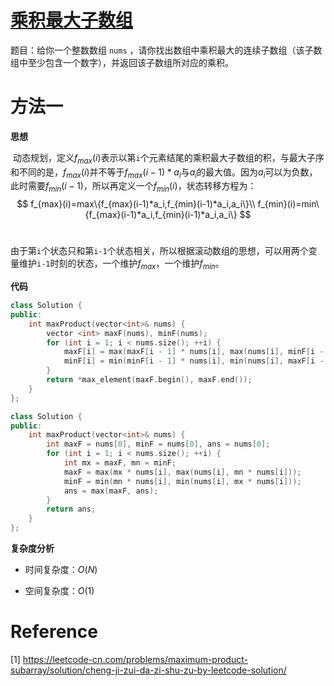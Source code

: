 # [乘积最大子数组](https://leetcode-cn.com/problems/maximum-product-subarray/)

题目：给你一个整数数组 `nums` ，请你找出数组中乘积最大的连续子数组（该子数组中至少包含一个数字），并返回该子数组所对应的乘积。



# 方法一

**思想**

​		动态规划，定义$f_{max}(i)$表示以第`i`个元素结尾的乘积最大子数组的积，与最大子序和不同的是，$f_{max}(i)$并不等于$f_{max}(i-1)*a_i$与$a_i$的最大值。因为$a_i$可以为负数，此时需要$f_{min}(i-1)$，所以再定义一个$f_{min}(i)$，状态转移方程为：
$$
f_{max}(i)=max\{f_{max}(i-1)*a_i,f_{min}(i-1)*a_i,a_i\}\\
f_{min}(i)=min\{f_{max}(i-1)*a_i,f_{min}(i-1)*a_i,a_i\}
$$
​		

​		由于第`i`个状态只和第`i-1`个状态相关，所以根据滚动数组的思想，可以用两个变量维护`i-1`时刻的状态，一个维护$f_{max}$，一个维护$f_{min}$。



**代码**

```C++
class Solution {
public:
    int maxProduct(vector<int>& nums) {
        vector <int> maxF(nums), minF(nums);
        for (int i = 1; i < nums.size(); ++i) {
            maxF[i] = max(maxF[i - 1] * nums[i], max(nums[i], minF[i - 1] * nums[i]));
            minF[i] = min(minF[i - 1] * nums[i], min(nums[i], maxF[i - 1] * nums[i]));
        }
        return *max_element(maxF.begin(), maxF.end());
    }
};
```



```C++
class Solution {
public:
    int maxProduct(vector<int>& nums) {
        int maxF = nums[0], minF = nums[0], ans = nums[0];
        for (int i = 1; i < nums.size(); ++i) {
            int mx = maxF, mn = minF;
            maxF = max(mx * nums[i], max(nums[i], mn * nums[i]));
            minF = min(mn * nums[i], min(nums[i], mx * nums[i]));
            ans = max(maxF, ans);
        }
        return ans;
    }
};
```



**复杂度分析**

* 时间复杂度：$O(N)$

* 空间复杂度：$O(1)$

  

# Reference

[1] https://leetcode-cn.com/problems/maximum-product-subarray/solution/cheng-ji-zui-da-zi-shu-zu-by-leetcode-solution/